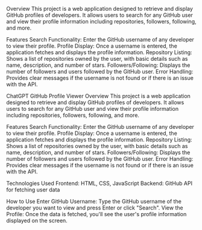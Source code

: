 Overview
This project is a web application designed to retrieve and display GitHub profiles of developers. It allows users to search for any GitHub user and view their profile information including repositories, followers, following, and more.

Features
Search Functionality: Enter the GitHub username of any developer to view their profile.
Profile Display: Once a username is entered, the application fetches and displays the profile information.
Repository Listing: Shows a list of repositories owned by the user, with basic details such as name, description, and number of stars.
Followers/Following: Displays the number of followers and users followed by the GitHub user.
Error Handling: Provides clear messages if the username is not found or if there is an issue with the API.


ChatGPT
GitHub Profile Viewer
Overview
This project is a web application designed to retrieve and display GitHub profiles of developers. It allows users to search for any GitHub user and view their profile information including repositories, followers, following, and more.

Features
Search Functionality: Enter the GitHub username of any developer to view their profile.
Profile Display: Once a username is entered, the application fetches and displays the profile information.
Repository Listing: Shows a list of repositories owned by the user, with basic details such as name, description, and number of stars.
Followers/Following: Displays the number of followers and users followed by the GitHub user.
Error Handling: Provides clear messages if the username is not found or if there is an issue with the API.

Technologies Used
Frontend: HTML, CSS, JavaScript
Backend: GitHub API for fetching user data

How to Use
Enter GitHub Username: Type the GitHub username of the developer you want to view and press Enter or click "Search".
View the Profile: Once the data is fetched, you'll see the user's profile information displayed on the screen.
